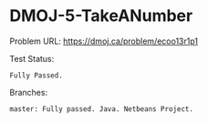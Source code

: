 # DMOJ-5-TakeANumber

Problem URL:
    https://dmoj.ca/problem/ecoo13r1p1
    
Test Status:
    
    Fully Passed.
    
Branches:

    master: Fully passed. Java. Netbeans Project.
